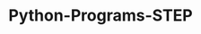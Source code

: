 # Python-Programs-STEP
        
   
                 
                            
                            
                                    
            
  
